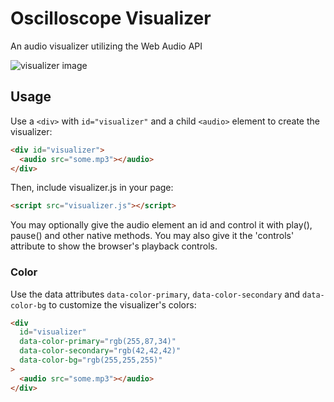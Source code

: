 # Oscilloscope Visualizer
An audio visualizer utilizing the Web Audio API

![visualizer image](http://i.imgur.com/LmPbhfn.png)

## Usage
Use a `<div>` with `id="visualizer"` and a child `<audio>` element to create the visualizer:
```html
<div id="visualizer">
  <audio src="some.mp3"></audio>
</div>
```
Then, include visualizer.js in your page:
```html
<script src="visualizer.js"></script>
```

You may optionally give the audio element an id and control it with play(), pause() and other native methods. You may also give it the 'controls' attribute to show the browser's playback controls.

### Color
Use the data attributes `data-color-primary`, `data-color-secondary` and `data-color-bg` to customize the visualizer's colors:
```html
<div
  id="visualizer"
  data-color-primary="rgb(255,87,34)"
  data-color-secondary="rgb(42,42,42)"
  data-color-bg="rgb(255,255,255)"
>
  <audio src="some.mp3"></audio>
</div>
```
